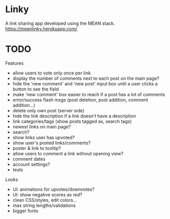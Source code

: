 # Linky

A link sharing app developed using the MEAN stack.
https://meanlinky.herokuapp.com/

# TODO

Features
- allow users to vote only once per link
- display the number of comments next to each post on the main page?
- hide the 'new comment' and 'new post' input box until a user clicks a button to see the field
- make 'new comment' box easier to reach if a post has a lot of comments
- error/success flash msgs (post deletion, post addition, comment addition...)
- delete only own post (server side)
- hide the link description if a link doesn't have a description
- link categories/tags (show posts tagged as, search tags)
- newest links on main page?
- search?
- show links user has upvoted?
- show user's posted links/comments?
- poster & link to tooltip?
- allow users to comment a link without opening view?
- comment dates
- account settings?
- tests

Looks
- UI: animations for upvotes/downvotes?
- UI: show negative scores as red?
- clean CSS/styles, edit colors...
- max string lengths/validations
- bigger fonts
